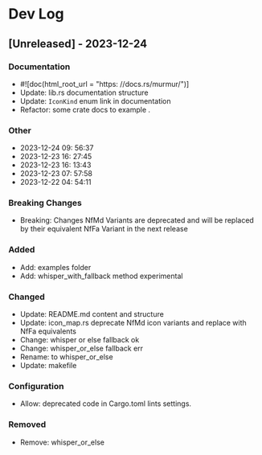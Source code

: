 # Dev Log

## [Unreleased] - 2023-12-24

### Documentation
- #![doc(html_root_url = "https: //docs.rs/murmur/")]
- Update: lib.rs documentation structure
- Update: `IconKind` enum link in documentation
- Refactor: some crate docs to example .

### Other
- 2023-12-24 09: 56:37
- 2023-12-23 16: 27:45
- 2023-12-23 16: 13:43
- 2023-12-23 07: 57:58
- 2023-12-22 04: 54:11

### Breaking Changes
- Breaking: Changes NfMd Variants are deprecated and will be replaced by their equivalent NfFa Variant in the next release

### Added
- Add: examples folder
- Add: whisper_with_fallback method experimental

### Changed
- Update: README.md content and structure
- Update: icon_map.rs deprecate NfMd icon variants and replace with NfFa equivalents
- Change: whisper or else fallback ok
- Change: whisper_or_else fallback err
- Rename: to whisper_or_else
- Update: makefile

### Configuration
- Allow: deprecated code in Cargo.toml lints settings.

### Removed
- Remove: whisper_or_else

